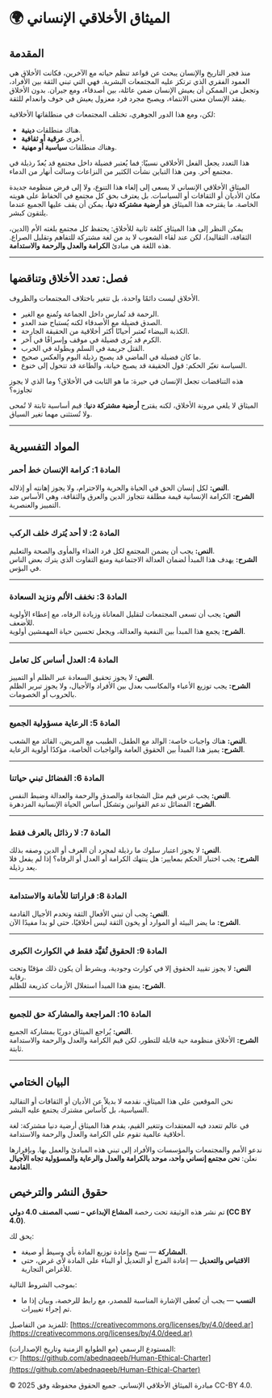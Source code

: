 # 🌍 الميثاق الأخلاقي الإنساني

## المقدمة
منذ فجر التاريخ والإنسان يبحث عن قواعد تنظم حياته مع الآخرين، فكانت الأخلاق هي العمود الفقري الذي ترتكز عليه المجتمعات البشرية. فهي التي تبني الثقة بين الأفراد، وتجعل من الممكن أن يعيش الإنسان ضمن عائلة، بين أصدقاء، ومع جيران. بدون الأخلاق يفقد الإنسان معنى الانتماء، ويصبح مجرد فرد معزول يعيش في خوف وانعدام للثقة.

لكن، ومع هذا الدور الجوهري، تختلف المجتمعات في منطلقاتها الأخلاقية:  
- هناك منطلقات **دينية**.  
- أخرى **عرقية أو ثقافية**.  
- وهناك منطلقات **سياسية أو مهنية**.  

هذا التعدد يجعل الفعل الأخلاقي نسبيًا: فما يُعتبر فضيلة داخل مجتمع قد يُعدّ رذيلة في مجتمع آخر. ومن هذا التباين نشأت الكثير من النزاعات وسالت أنهار من الدماء.  

الميثاق الأخلاقي الإنساني لا يسعى إلى إلغاء هذا التنوع، ولا إلى فرض منظومة جديدة مكان الأديان أو الثقافات أو السياسات. بل يعترف بحق كل مجتمع في الحفاظ على هويته الخاصة. ما يقترحه هذا الميثاق هو **أرضية مشتركة دنيا**، يمكن أن يقف عليها الجميع عندما يلتقون كبشر.  

يمكن النظر إلى هذا الميثاق كلغة ثانية للأخلاق: يحتفظ كل مجتمع بلغته الأم (الدين، الثقافة، التقاليد)، لكن عند لقاء الشعوب لا بد من لغة مشتركة للتفاهم وتقليل الصراع. هذه اللغة هي مبادئ **الكرامة والعدل والرحمة والاستدامة**.  

---

## فصل: تعدد الأخلاق وتناقضها
الأخلاق ليست دائمًا واحدة، بل تتغير باختلاف المجتمعات والظروف.  
- الرحمة قد تُمارس داخل الجماعة وتُمنع مع الغير.  
- الصدق فضيلة مع الأصدقاء لكنه يُستباح ضد العدو.  
- الكذبة البيضاء تُعتبر أحيانًا أكثر أخلاقية من الحقيقة الجارحة.  
- الكرم قد يُرى فضيلة في موقف وإسرافًا في آخر.  
- القتل جريمة في السلم وبطولة في الحرب.  
- ما كان فضيلة في الماضي قد يصبح رذيلة اليوم والعكس صحيح.  
- السياسة تغيّر الحكم: قول الحقيقة قد يصبح خيانة، والطاعة قد تتحول إلى خنوع.  

هذه التناقضات تجعل الإنسان في حيرة: ما هو الثابت في الأخلاق؟ وما الذي لا يجوز تجاوزه؟  

الميثاق لا يلغي مرونة الأخلاق، لكنه يقترح **أرضية مشتركة دنيا**: قيم أساسية ثابتة لا تُمحى ولا تُستثنى مهما تغير السياق.  

---

## المواد التفسيرية

### المادة 1: كرامة الإنسان خط أحمر
**النص:** لكل إنسان الحق في الحياة والحرية والاحترام، ولا يجوز إهانته أو إذلاله.  
**الشرح:** الكرامة الإنسانية قيمة مطلقة تتجاوز الدين والعرق والثقافة، وهي الأساس ضد التمييز والعنصرية.  

---

### المادة 2: لا أحد يُترك خلف الركب
**النص:** يجب أن يضمن المجتمع لكل فرد الغذاء والمأوى والصحة والتعليم.  
**الشرح:** يهدف هذا المبدأ لضمان العدالة الاجتماعية ومنع التفاوت الذي يترك بعض الناس في البؤس.  

---

### المادة 3: نخفف الألم ونزيد السعادة
**النص:** يجب أن تسعى المجتمعات لتقليل المعاناة وزيادة الرفاه، مع إعطاء الأولوية للأضعف.  
**الشرح:** يجمع هذا المبدأ بين النفعية والعدالة، ويجعل تحسين حياة المهمشين أولوية.  

---

### المادة 4: العدل أساس كل تعامل
**النص:** لا يجوز تحقيق السعادة عبر الظلم أو التمييز.  
**الشرح:** يجب توزيع الأعباء والمكاسب بعدل بين الأفراد والأجيال، ولا يجوز تبرير الظلم بالحروب أو الخصومات.  

---

### المادة 5: الرعاية مسؤولية الجميع
**النص:** هناك واجبات خاصة: الوالد مع الطفل، الطبيب مع المريض، القائد مع الشعب.  
**الشرح:** يميز هذا المبدأ بين الحقوق العامة والواجبات الخاصة، مؤكدًا أولوية الرعاية.  

---

### المادة 6: الفضائل تبني حياتنا
**النص:** يجب غرس قيم مثل الشجاعة والصدق والرحمة والعدالة وضبط النفس.  
**الشرح:** الفضائل تدعم القوانين وتشكل أساس الحياة الإنسانية المزدهرة.  

---

### المادة 7: لا رذائل بالعرف فقط
**النص:** لا يجوز اعتبار سلوك ما رذيلة لمجرد أن العرف أو الدين وصفه بذلك.  
**الشرح:** يجب اختبار الحكم بمعايير: هل ينتهك الكرامة أو العدل أو الرفاه؟ إذا لم يفعل فلا يعد رذيلة.  

---

### المادة 8: قراراتنا للأمانة والاستدامة
**النص:** يجب أن تبني الأفعال الثقة وتخدم الأجيال القادمة.  
**الشرح:** ما يضر البيئة أو الموارد أو يخون الثقة ليس أخلاقيًا، حتى لو بدا مفيدًا الآن.  

---

### المادة 9: الحقوق تُقيَّد فقط في الكوارث الكبرى
**النص:** لا يجوز تقييد الحقوق إلا في كوارث وجودية، وبشرط أن يكون ذلك مؤقتًا وتحت رقابة.  
**الشرح:** يمنع هذا المبدأ استغلال الأزمات كذريعة للظلم.  

---

### المادة 10: المراجعة والمشاركة حق للجميع
**النص:** يُراجع الميثاق دوريًا بمشاركة الجميع.  
**الشرح:** الأخلاق منظومة حية قابلة للتطور، لكن قيم الكرامة والعدل والرحمة والاستدامة ثابتة.  

---

## البيان الختامي
نحن الموقعين على هذا الميثاق، نقدمه لا بديلاً عن الأديان أو الثقافات أو التقاليد السياسية، بل كأساس مشترك يجتمع عليه البشر.  

في عالم تتعدد فيه المعتقدات وتتغير القيم، يقدم هذا الميثاق أرضية دنيا مشتركة: لغة أخلاقية عالمية تقوم على الكرامة والعدل والرحمة والاستدامة.  

ندعو الأمم والمجتمعات والمؤسسات والأفراد إلى تبني هذه المبادئ والعمل بها. وبإقرارها نعلن: **نحن مجتمع إنساني واحد، موحد بالكرامة والعدل والرعاية والمسؤولية تجاه الأجيال القادمة**.  

## حقوق النشر والترخيص
تم نشر هذه الوثيقة تحت رخصة **المشاع الإبداعي – نسب المصنف 4.0 دولي (CC BY 4.0)**.  

يحق لك:  
- **المشاركة** — نسخ وإعادة توزيع المادة بأي وسيط أو صيغة.  
- **الاقتباس والتعديل** — إعادة المزج أو التعديل أو البناء على المادة لأي غرض، حتى للأغراض التجارية.  

بموجب الشروط التالية:  
- **النسب** — يجب أن تُعطى الإشارة المناسبة للمصدر، مع رابط للرخصة، وبيان إذا ما تم إجراء تغييرات.  

للمزيد من التفاصيل: [https://creativecommons.org/licenses/by/4.0/deed.ar](https://creativecommons.org/licenses/by/4.0/deed.ar)  

المستودع الرسمي (مع الطوابع الزمنية وتاريخ الإصدارات):  
👉 [https://github.com/abednaqeeb/Human-Ethical-Charter](https://github.com/abednaqeeb/Human-Ethical-Charter)  

© 2025 مبادرة الميثاق الأخلاقي الإنساني. جميع الحقوق محفوظة وفق CC-BY 4.0.
